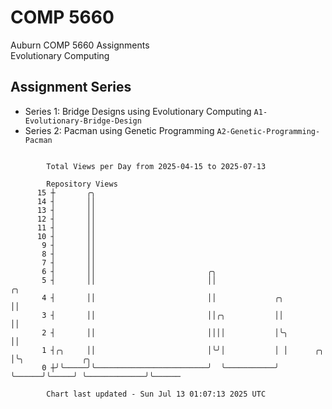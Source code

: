 # COMP 5660
Auburn COMP 5660 Assignments  
Evolutionary Computing

## Assignment Series
- Series 1: Bridge Designs using Evolutionary Computing `A1-Evolutionary-Bridge-Design`
- Series 2: Pacman using Genetic Programming `A2-Genetic-Programming-Pacman`

```

        Total Views per Day from 2025-04-15 to 2025-07-13

        Repository Views
      15 ┼       ╭╮
      14 ┤       ││
      13 ┤       ││
      12 ┤       ││
      11 ┤       ││
      10 ┤       ││
       9 ┤       ││
       8 ┤       ││
       7 ┤       ││
       6 ┤       ││                         ╭╮
       5 ┤       ││                         ││                             ╭╮
       4 ┤       ││                         ││             ╭╮              ││
       3 ┤       ││                         ││╭╮           ││              ││
       2 ┤       ││                         ││││           │╰╮             ││
       1 ┤╭╮     ││                         │╰╯│           │ │      ╭╮     │╰╮             ╭╮
       0 ┼╯╰─────╯╰─────────────────────────╯  ╰───────────╯ ╰──────╯╰─────╯ ╰─────────────╯╰──────

        Chart last updated - Sun Jul 13 01:07:13 2025 UTC
        
```
